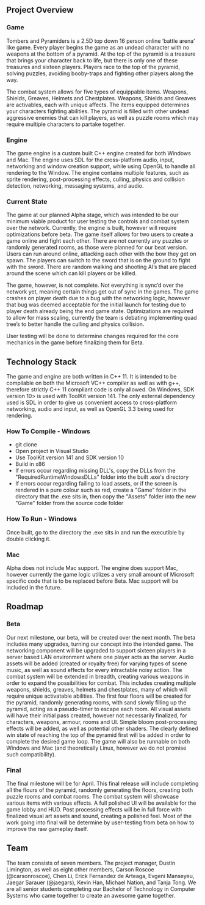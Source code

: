 ## Project Overview

### Game

Tombers and Pyramiders is a 2.5D top down 16 person online ‘battle arena’ like game. Every player begins the game as an undead character with no weapons at the bottom of a pyramid. At the top of the pyramid is a treasure that brings your character back to life, but there is only one of these treasures and sixteen players. Players race to the top of the pyramid, solving puzzles, avoiding booby-traps and fighting other players along the way.

The combat system allows for five types of equippable items. Weapons, Shields, Greaves, Helmets and Chestplates. Weapons, Shields and Greaves are activables, each with unique affects. The items equipped determines your characters fighting abilities. The pyramid is filled with other undead aggressive enemies that can kill players, as well as puzzle rooms which may require multiple characters to partake together. 

### Engine

The game engine is a custom built C++ engine created for both Windows and Mac. The engine uses SDL for the cross-platform audio, input, networking and window creation support, while using OpenGL to handle all rendering to the Window. The engine contains multiple features, such as sprite rendering, post-processing effects, culling, physics and collision detection, networking, messaging systems, and audio.

### Current State

The game at our planned Alpha stage, which was intended to be our minimum viable product for user testing the controls and combat system over the network. Currently, the engine is built, however will require optimizations before beta. The game itself allows for two users to create a game online and fight each other. There are not currently any puzzles or randomly generated rooms, as those were planned for our beat version. Users can run around online, attacking each other with the bow they get on spawn. The players can switch to the sword that is on the ground to fight with the sword. There are random walking and shooting AI’s that are placed around the scene which can kill players or be killed.

The game, however, is not complete. Not everything is sync’d over the network yet, meaning certain things get out of sync in the games. The game crashes on player death due to a bug with the networking logic, however that bug was deemed acceptable for the initial launch for testing due to player death already being the end game state. Optimizations are required to allow for mass scaling, currently the team is debating implementing quad tree’s to better handle the culling and physics collision. 

User testing will be done to determine changes required for the core mechanics in the game before finalizing them for Beta.

## Technology Stack

The game and engine are both written in C++ 11. It is intended to be compilable on both the Microsoft VC++ compiler as well as with g++, therefore strictly C++ 11 compliant code is only allowed. On Windows, SDK version 10> is used with ToolKit version 141. The only external dependency used is SDL in order to give us convenient access to cross-platform networking, audio and input, as well as OpenGL 3.3 being used for rendering.

### How To Compile - Windows
- git clone
- Open project in Visual Studio
- Use ToolKit version 141 and SDK version 10
- Build in x86
- If errors occur regarding missing DLL's, copy the DLLs from the "RequiredRuntimeWindowsDLLs" folder into the built .exe's directory
- If errors occur regarding failing to load assets, or if the screen is rendered in a pure colour such as red, create a "Game" folder in the directory that the .exe sits in, then copy the "Assets" folder into the new "Game" folder from the source code folder

### How  To Run - Windows

Once built, go to the directory the .exe sits in and run the executible by double clicking it.

### Mac

Alpha does not include Mac support. The engine does support Mac, however currently the game logic utilizes a very small amount of Microsoft specific code that is to be replaced before Beta. Mac support will be included in the future. 

## Roadmap

### Beta

Our next milestone, our beta, will be created over the next month. The beta includes many upgrades, turning our concept into the intended game. The networking component will be upgraded to support sixteen players in a server based LAN environment where one player acts as the server. Audio assets will be added (created or royalty free) for varying types of scene music, as well as sound effects for every intractable noisy action. The combat system will be extended in breadth, creating various weapons in order to expand the possibilities for combat. This includes creating multiple weapons, shields, greaves, helmets and chestplates, many of which will require unique activatable abilities. The first four floors will be created for the pyramid, randomly generating rooms, with sand slowly filling up the pyramid, acting as a pseudo-timer to escape each room. All visual assets will have their initial pass created, however not necessarily finalized, for characters, weapons, armour, rooms and UI. Simple bloom post-processing effects will be added, as well as potential other shaders. The clearly defined win state of reaching the top of the pyramid first will be added in order to complete the desired game loop. The game will also be runnable on both Windows and Mac (and theoretically Linux, however we do not promise such compatibility).

### Final

The final milestone will be for April. This final release will include completing all the flours of the pyramid, randomly generating the floors, creating both puzzle rooms and combat rooms. The combat system will showcase various items with various effects. A full polished UI will be available for the game lobby and HUD. Post processing effects will be in full force with finalized visual art assets and sound, creating a polished feel. Most of the work going into final will be determine by user-testing from beta on how to improve the raw gameplay itself.

## Team

The team consists of seven members. The project manager, Dustin Limington, as well as eight other members, Carson Roscoe (@carsonroscoe), Chen Li, Erick Fernandez de Arteaga, Evgeni Manseyeu, Jaegar Sarauer (@jaegars), Kevin Han, Michael Nation, and Tanja Tong. We are all senior students completing our Bachelor of Technology in Computer Systems who came together to create an awesome game together.
